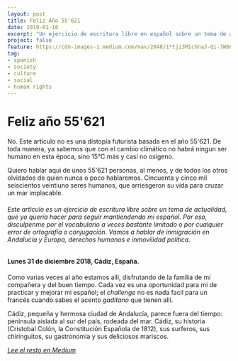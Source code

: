 ```yaml
---
layout: post
title: Feliz Año 55'621
date: 2019-01-10
excerpt: "Un ejercicio de escritura libre en español sobre un tema de actualidad"
project: false
feature: https://cdn-images-1.medium.com/max/2048/1*tji3MichnaJ-Qi-7W0n4Ow.jpeg
tag:
- spanish
- society
- culture
- social
- human rights
---
```


# Feliz año 55'621

No. Este artículo no es una distopía futurista basada en el año 55'621. De toda manera, ya sabemos que con el cambio climático no habrá ningun ser humano en esta época, sino 15°C más y casí no oxígeno.

Quiero hablar aqui de unos 55'621 personas, al menos, y de todos los otros olvidados de quien nunca o poco hablaremos. Cincuenta y cinco mil seiscientos veintiuno seres humanos, que arriesgeron su vida para cruzar un mar implacable.

###### _Este articulo es un ejercicio de escritura libre sobre un tema de actualidad, que yo quería hacer para seguir mantiendendo mi español. Por eso, disculpenme por el vocabulario a veces bastante limitado o por cualquier error de ortografía o conjugación. Vamos a hablar de inmigración en Andalucía y Europa, derechos humanos e inmovilidad política._  

#### Lunes 31 de diciembre 2018, Cádiz, España.

Como varias veces al año estamos allí, disfrutando de la familia de mi compañera y del buen tiempo. Cada vez es una oportunidad para mi de practicar y mejorar mi español; el _challenge_ no es nada facil para un francés cuando sabes el acento _gaditano_ que tienen allí.

Cádiz, pequeña y hermosa ciudad de Andalucía, parece fuera del tiempo: peninsula aislada al sur del país, rodeada del mar. Cádiz, su historia (Cristobal Colón, la Constitución Española de 1812), sus surferos, sus chiringuitos, su gastronomía y sus deliciosos mariscos.

[_Lee el resto en Medium_](https://medium.com/@Romain_Marchand/feliz-año-55621-3edacbfdf943)
